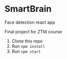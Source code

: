 # SmartBrain
Face detection react app

Final project for ZTM course

1. Clone this repo
2. Run `npm install`
3. Run `npm start`
